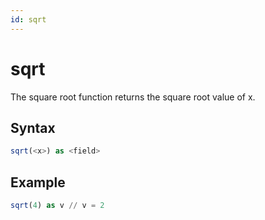 ```yaml
---
id: sqrt
---
```


# sqrt

The square root function returns the square root value of x.

## Syntax

```sql
sqrt(<x>) as <field>
```

## Example

```sql
sqrt(4) as v // v = 2
```
